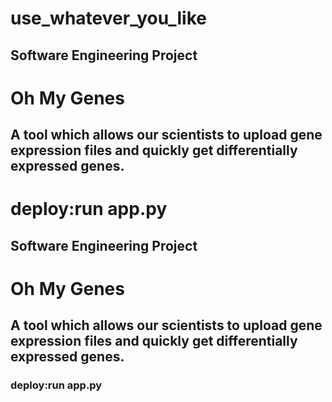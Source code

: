 
# use_whatever_you_like
## Software Engineering Project
# Oh My Genes
## A tool which allows our scientists to upload gene expression files and quickly get differentially expressed genes.
deploy:run app.py
=======

## Software Engineering Project

# Oh My Genes

## A tool which allows our scientists to upload gene expression files and quickly get differentially expressed genes.

### deploy:run app.py
